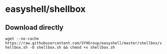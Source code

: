 # easyshell/shellbox
## Download directly
`wget --no-cache https://raw.githubusercontent.com/SYHGroup/easyshell/master/shellbox/shellbox.sh -O shellbox.sh && chmod +x shellbox.sh`

